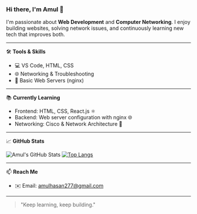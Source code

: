 ### Hi there, I'm Amul 👋

I'm passionate about **Web Development** and **Computer Networking**. I enjoy building websites, solving network issues, and continuously learning new tech that improves both.

---

🛠 **Tools & Skills**

- 💻 VS Code, HTML, CSS
- 🌐 Networking & Troubleshooting
- 🧰 Basic Web Servers (nginx)

---

📚 **Currently Learning**

- Frontend: HTML, CSS, React.js ⚛️  
- Backend: Web server configuration with nginx 🌐  
- Networking: Cisco & Network Architecture 🔧

---

📈 **GitHub Stats**

![Amul's GitHub Stats](https://github-readme-stats.vercel.app/api?username=aamthx&show_icons=true&theme=gruvbox)
[![Top Langs](https://github-readme-stats.vercel.app/api/top-langs/?username=aamthx&layout=compact&theme=gruvbox)](https://github.com/anuraghazra/github-readme-stats)

---

📫 **Reach Me**

- ✉️ Email: [amulhasan277@gmail.com](mailto:amulhasan277@gmail.com)

---

> "Keep learning, keep building."
